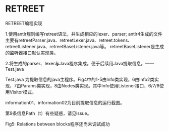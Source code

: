 # RETREET
RETREET编程实现
<p>1.使用antlr规则编写retreet语法，并生成相应的lexer、parser;
  antlr4生成的文件主要有retreetParser.java、retreetLexer.java、retreet.tokens、retreetListener.java、retreetBaseListener.java等。
  retreetBaseListener是生成的监听器接口默认实现类。
</p>
<p>2.将生成的parser、lexer与Java程序集成。便于后续用Java提取信息。——Test.java
  </p>
<p>Test.java 为提取信息的java主程序。Fig4中的1-5由Info类实现，6由Info2类实现，7由Params类实现，8由Nodes类实现。其中Info使用Listener接口，6/7/8使用Visitor模式。
  </p>
  <p>information01、information02为目前提取信息的运行截图。
 </p>
<p>第9条信息Path（t）有些疑惑，请见issue。
</p>
<p>Fig5: Relations between blocks程序还尚未调试成功 
</p>
